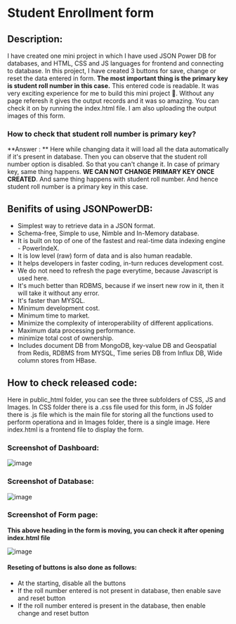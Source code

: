 # Student Enrollment form

## Description:
I have created one mini project in which I have used JSON Power DB for databases, and HTML, CSS and JS languages for frontend and connecting to database. In this project, I have created 3 buttons for save, change or reset the data entered in form. **The most important thing is the primary key is student roll number in this case.** This entered code is readable. It was very exciting experience for me to build this mini project 🤩. Without any page referesh it gives the output records and it was so amazing. You can check it on by running the index.html file. I am also uploading the output images of this form.

### How to check that student roll number is primary key?
**Answer : ** Here while changing data it will load all the data automatically if it's present in database. Then you can observe that the student roll number option is disabled. So that you can't change it. In case of primary key, same thing happens. **WE CAN NOT CHANGE PRIMARY KEY ONCE CREATED**. And same thing happens with student roll number. And hence student roll number is a primary key in this case.

## Benifits of using JSONPowerDB:
- Simplest way to retrieve data in a JSON format.
- Schema-free, Simple to use, Nimble and In-Memory database.
- It is built on top of one of the fastest and real-time data indexing engine - PowerIndeX.
- It is low level (raw) form of data and is also human readable.
- It helps developers in faster coding, in-turn reduces development cost.
- We do not need to refresh the page everytime, because Javascript is used here.
- It's much better than RDBMS, because if we insert new row in it, then it will take it without any error.
- It's faster than MYSQL.
- Minimum development cost.
- Minimum time to market.
- Minimize the complexity of interoperability of different applications.
- Maximum data processing performance.
- minimize total cost of ownership.
- Includes document DB from MongoDB, key-value DB and Geospatial from Redis, RDBMS from MYSQL, Time series DB from Influx DB, Wide column stores from HBase.

## How to check released code:
Here in public_html folder, you can see the three subfolders of CSS, JS and Images. In CSS folder there is a .css file used for this form, in JS folder there is .js file which is the main file for storing all the functions used to perform operationa and in Images folder, there is a single image.
Here index.html is a frontend file to display the form.

### Screenshot of Dashboard:

![image](https://user-images.githubusercontent.com/63993424/233018534-1093264c-6553-43bb-8e1a-2f9b597315ed.png)

### Screenshot of Database:
![image](https://user-images.githubusercontent.com/63993424/233018808-2348a47b-6874-4653-96f1-212a7415fa99.png)

### Screenshot of Form page:
**This above heading in the form is moving, you can check it after opening index.html file**

![image](https://user-images.githubusercontent.com/63993424/233019022-93c85f54-d338-44ae-abf5-bb722a6c8ff7.png)

#### Reseting of buttons is also done as follows:
- At the starting, disable all the buttons
- If the roll number entered is not present in database, then enable save and reset button
- If the roll number entered is present in the database, then enable change and reset button

